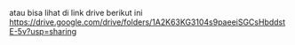 atau bisa lihat di link drive berikut ini
https://drive.google.com/drive/folders/1A2K63KG3104s9paeeiSGCsHbddstE-5v?usp=sharing
